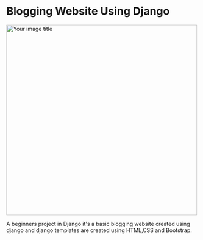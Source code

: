 # Blogging Website Using Django


<img src="https://wezom.com.ua/Media/files/filemanager/2019/jang/maxresdefault.jpg" alt="Your image title" width="500"/>


A beginners project in Django it's a  basic blogging website created using django and django templates are created using HTML,CSS and Bootstrap.
